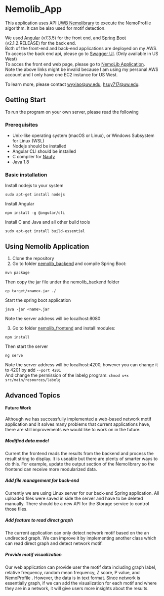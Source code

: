 # Nemolib_App
This application uses API [UWB Nemolibrary](https://github.com/drewandersen/nemolib) to execute the NemoProfile algorithm. It can be also used for motif detection.


We used [Angular](https://angular.io/) (v7.3.5) for the front end, and [Spring Boot](https://spring.io) (v2.1.2.RELEASE) for the back end.  
Both of the front-end and back-end applications are deployed on my AWS.  
To access the back end api, please go to [Swagger UI](http://54.202.6.246:8080/swagger-ui.html#/). (Only available in US West)  
To acces the front end web page, please go to [NemoLib Application](http://nemolib.s3-website-us-west-2.amazonaws.com/).  
Note the above links might be invalid because I am using my personal AWS account and I only have one EC2 instance for US West.

To learn more, please contact wyxiao@uw.edu, hsuy717@uw.edu.

## Getting Start
To run the program on your own server, please read the following

### Prerequisites

- Unix-like operating system (macOS or Linux), or Windows Subsystem for Linux (WSL)
- Nodejs should be installed
- Angular CLI should be installed
- C compiler for [Nauty](http://pallini.di.uniroma1.it/)
- Java 1.8

### Basic installation

Install nodejs to your system
```
sudo apt-get install nodejs
```
Install Angular
```
npm install -g @angular/cli
```
Install C and Java and all other build tools
```
sudo apt-get install build-essential
```

## Using Nemolib Application
1. Clone the repository
2. Go to folder [nemolib_backend](nemolib_backend)
and compile Spring Boot:
```
mvn package
```
Then copy the jar file under the nemolib_backend folder
```
cp target/<name>.jar ./
```
Start the spring boot application
```
java -jar <name>.jar
```
Note the server address will be localhost:8080

3. Go to folder [nemolib_frontend](nemolib_frontend)
and install modules:
```
npm install
```
Then start the server
```
ng serve
```
Note the server address will be localhost:4200, however you can change it to 4201 by add `--port 4201`  
And change the permission of the labelg program: `chmod u+x src/main/resources/labelg`

## Advanced Topics

#### Future Work
Although we has successfully implemented a web-based network motif application and it solves many problems that current applications have, there are still improvements we would like to work on in the future.
##### Modified data model
Current the frontend reads the results from the backend and process the result string to display. It is useable but there are plenty of smarter ways to do this. For example, update the output section of the Nemolibrary so the frontend can receive more modularized data.  
##### Add file management for back-end
Currently we are using Linux server for our back-end Spring application. All uploaded files were saved in side the server and have to be deleted manually. There should be a new API for the Storage service to control those files.
##### Add feature to read direct graph
The current application can only detect network motif based on the an undirected graph. We can improve it by implementing another class which can read direct graph and detect network motif.
##### Provide motif visualization
Our web application can provide user the motif data including graph label, relative frequency, random mean frequency, Z score, P value, and NemoProfile . However, the data is in text format. Since network is essentially graph, if we can add the visualization for each motif and where they are in a network, it will give users more insights about the results.
